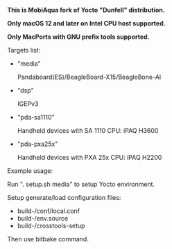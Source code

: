 **This is MobiAqua fork of Yocto "Dunfell" distribution.**

**Only macOS 12 and later on Intel CPU host supported.**

**Only MacPorts with GNU prefix tools supported.**

  Targets list:

  - "media"

    Pandaboard(ES)/BeagleBoard-X15/BeagleBone-AI

  - "dsp"

    IGEPv3

  - "pda-sa1110"

    Handheld devices with SA 1110 CPU: iPAQ H3600

  - "pda-pxa25x"

    Handheld devices with PXA 25x CPU: iPAQ H2200

  Example usage:

  Run ". setup.sh media" to setup Yocto environment.

  Setup generate/load configuration files:
  - build-<target>/conf/local.conf
  - build-<target>/env.source
  - build-<target>/crosstools-setup

  Then use bitbake command.
